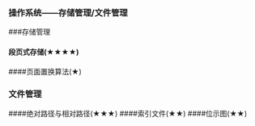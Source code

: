### 操作系统——存储管理/文件管理

###存储管理

#### 段页式存储(★★★★)

####页面置换算法(★)

### 文件管理

####绝对路径与相对路径(★★★)
####索引文件(★★)
####位示图(★★)

